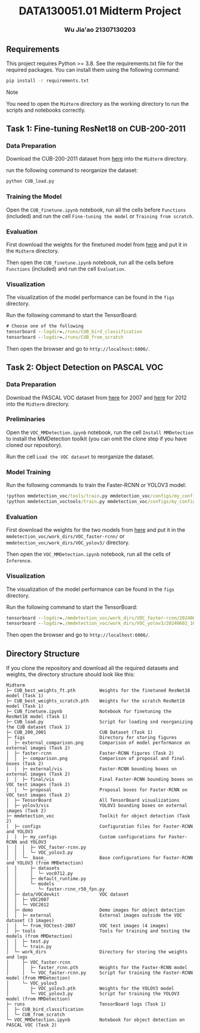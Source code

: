 <h1 align="center">DATA130051.01 Midterm Project</h1>
<h3 align="center"> Wu Jia'ao  21307130203 </h3>


## Requirements
This project requires Python >= 3.8. See the requirements.txt file for the required packages. You can install them using the following command:

```cmd
pip install -r requirements.txt
```

> [!NOTE]
> You need to open the `Midterm` directory as the working directory to run the scripts and notebooks correctly.

## Task 1: Fine-tuning ResNet18 on CUB-200-2011

### Data Preparation
Download the CUB-200-2011 dataset from [here](https://data.caltech.edu/records/65de6-vp158) into the `Midterm` directory.

run the following command to reorganize the dataset:

```cmd
python CUB_load.py
```

### Training the Model
Open the `CUB_finetune.ipynb` notebook, run all the cells before `Functions` (included) and run the cell `Fine-tuning the model` or `Training from scratch`.

### Evaluation
First download the weights for the finetuned model from [here](https://pan.baidu.com/s/1O-toY96MSuXnaVT4yOSMvQ?pwd=92wa) and put it in the `Midterm` directory.

Then open the `CUB_finetune.ipynb` notebook, run all the cells before `Functions` (included) and run the cell `Evaluation`.

### Visualization
The visualization of the model performance can be found in the `figs` directory.

Run the following command to start the TensorBoard:

```cmd
# Choose one of the following
tensorboard --logdir=./runs/CUB_bird_classification
tensorboard --logdir=./runs/CUB_from_scratch
```

Then open the browser and go to `http://localhost:6006/`.

## Task 2: Object Detection on PASCAL VOC

### Data Preparation
Download the PASCAL VOC dataset from [here](http://host.robots.ox.ac.uk/pascal/VOC/voc2007/index.html) for 2007 and [here](http://host.robots.ox.ac.uk/pascal/VOC/voc2012/index.html) for 2012 into the `Midterm` directory.

### Preliminaries
Open the `VOC_MMDetection.ipynb` notebook, run the cell `Install MMDetection` to install the MMDetection toolkit (you can omit the clone step if you have cloned our repository).

Run the cell `Load the VOC dataset` to reorganize the dataset.

### Model Training
Run the following commands to train the Faster-RCNN or YOLOV3 model:

```cmd
!python mmdetection_voc/tools/train.py mmdetection_voc/configs/my_configs/VOC_faster-rcnn.py
!python mmdetection_voctools/train.py mmdetection_voc/configs/my_configs/VOC_yolov3.py
```

### Evaluation
First download the weights for the two models from [here](https://pan.baidu.com/s/1O-toY96MSuXnaVT4yOSMvQ?pwd=92wa) and put it in the `mmdetection_voc/work_dirs/VOC_faster-rcnn/` or `mmdetection_voc/work_dirs/VOC_yolov3/` directory.

Then open the `VOC_MMDetection.ipynb` notebook, run all the cells of `Inference`.

### Visualization
The visualization of the model performance can be found in the `figs` directory.

Run the following command to start the TensorBoard:

```cmd
tensorboard --logdir=./mmdetection_voc/work_dirs/VOC_faster-rcnn/20240602_143856
tensorboard --logdir=./mmdetection_voc/work_dirs/VOC_yolov3/20240602_160030
```

Then open the browser and go to `http://localhost:6006/`.

## Directory Structure
If you clone the repository and download all the required datasets and weights, the directory structure should look like this:

```
Midterm
├─ CUB_best_weights_ft.pth         Weights for the finetuned ResNet18 model (Task 1)
├─ CUB_best_weights_scratch.pth    Weights for the scratch ResNet18 model (Task 1)
├─ CUB_finetune.ipynb              Notebook for finetuning the ResNet18 model (Task 1)
├─ CUB_load.py                     Script for loading snd reorganizing the CUB dataset (Task 1)
├─ CUB_200_2001                    CUB Dataset (Task 1)
├─ figs                            Directory for storing figures
│  ├─ external_comparison.png      Comparison of model performance on external images (Task 2)
│  ├─ faster-rcnn                  Faster-RCNN figures (Task 2)
│  │  ├─ comparison.png            Comparison of proposal and final boxes (Task 2)
│  │  ├─ external/vis              Faster-RCNN bounding boxes on external images (Task 2)
│  │  ├─ final/vis                 Final Faster-RCNN bounding boxes on VOC test images (Task 2)
│  │  └─ proposal                  Proposal boxes for Faster-RCNN on VOC test images (Task 2)
│  ├─ TensorBoard                  All TensorBoard visualizations
│  ├─ yolov3/vis                   YOLOV3 bounding boxes on external images (Task 2)
├─ mmdetection_voc                 Toolkit for object detection (Task 2)
│  ├─ configs                      Configuration files for Faster-RCNN and YOLOV3
│  │  ├─ my_configs                Custom configurations for Faster-RCNN and YOLOV3
│  │  │  ├─ VOC_faster-rcnn.py
│  │  │  └─ VOC_yolov3.py
│  │  └─ _base_                    Base configurations for Faster-RCNN and YOLOV3 (from MMDetection)
│  │     ├─ datasets
│  │     │  └─ voc0712.py
│  │     ├─ default_runtime.py
│  │     └─ models
│  │        └─ faster-rcnn_r50_fpn.py
│  ├─ data/VOCdevkit               VOC dataset
│  │  ├─ VOC2007
│  │  └─ VOC2012
│  ├─ demo                         Demo images for object detection
│  │  ├─ external                  External images outside the VOC dataset (3 images)
│  │  └─ from_VOCtest-2007         VOC test images (4 images)
│  ├─ tools                        Tools for training and testing the models (from MMDetection)
│  │  ├─ test.py
│  │  └─ train.py
│  └─ work_dirs                    Directory for storing the weights and logs
│     ├─ VOC_faster-rcnn
│     │  ├─ faster_rcnn.pth        Weights for the Faster-RCNN model
│     │  └─ VOC_faster-rcnn.py     Script for training the Faster-RCNN model (from MMDetection)
│     └─ VOC_yolov3
│        ├─ VOC_yolov3.pth         Weights for the YOLOV3 model
│        └─ VOC_yolov3.py          Script for training the YOLOV3 model (from MMDetection)
├─ runs                            TensorBoard logs (Task 1)
│  ├─ CUB_bird_classification
│  └─ CUB_from_scratch
└─ VOC_MMDetection.ipynb           Notebook for object detection on PASCAL VOC (Task 2)
```